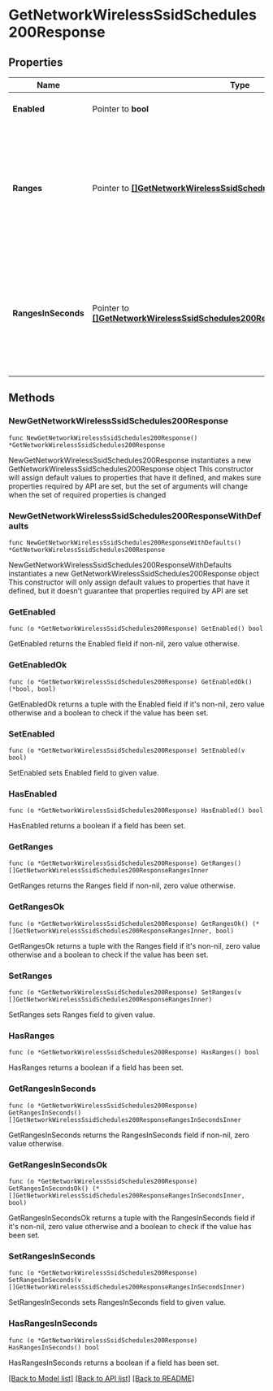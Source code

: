 # GetNetworkWirelessSsidSchedules200Response

## Properties

Name | Type | Description | Notes
------------ | ------------- | ------------- | -------------
**Enabled** | Pointer to **bool** | If true, the SSID outage schedule is enabled. | [optional] 
**Ranges** | Pointer to [**[]GetNetworkWirelessSsidSchedules200ResponseRangesInner**](GetNetworkWirelessSsidSchedules200ResponseRangesInner.md) | List of outage ranges. Has a start date and time, and end date and time. If this parameter is passed in along with rangesInSeconds parameter, this will take precedence. | [optional] 
**RangesInSeconds** | Pointer to [**[]GetNetworkWirelessSsidSchedules200ResponseRangesInSecondsInner**](GetNetworkWirelessSsidSchedules200ResponseRangesInSecondsInner.md) | List of outage ranges in seconds since Sunday at Midnight. Has a start and end. If this parameter is passed in along with the ranges parameter, ranges will take precedence. | [optional] 

## Methods

### NewGetNetworkWirelessSsidSchedules200Response

`func NewGetNetworkWirelessSsidSchedules200Response() *GetNetworkWirelessSsidSchedules200Response`

NewGetNetworkWirelessSsidSchedules200Response instantiates a new GetNetworkWirelessSsidSchedules200Response object
This constructor will assign default values to properties that have it defined,
and makes sure properties required by API are set, but the set of arguments
will change when the set of required properties is changed

### NewGetNetworkWirelessSsidSchedules200ResponseWithDefaults

`func NewGetNetworkWirelessSsidSchedules200ResponseWithDefaults() *GetNetworkWirelessSsidSchedules200Response`

NewGetNetworkWirelessSsidSchedules200ResponseWithDefaults instantiates a new GetNetworkWirelessSsidSchedules200Response object
This constructor will only assign default values to properties that have it defined,
but it doesn't guarantee that properties required by API are set

### GetEnabled

`func (o *GetNetworkWirelessSsidSchedules200Response) GetEnabled() bool`

GetEnabled returns the Enabled field if non-nil, zero value otherwise.

### GetEnabledOk

`func (o *GetNetworkWirelessSsidSchedules200Response) GetEnabledOk() (*bool, bool)`

GetEnabledOk returns a tuple with the Enabled field if it's non-nil, zero value otherwise
and a boolean to check if the value has been set.

### SetEnabled

`func (o *GetNetworkWirelessSsidSchedules200Response) SetEnabled(v bool)`

SetEnabled sets Enabled field to given value.

### HasEnabled

`func (o *GetNetworkWirelessSsidSchedules200Response) HasEnabled() bool`

HasEnabled returns a boolean if a field has been set.

### GetRanges

`func (o *GetNetworkWirelessSsidSchedules200Response) GetRanges() []GetNetworkWirelessSsidSchedules200ResponseRangesInner`

GetRanges returns the Ranges field if non-nil, zero value otherwise.

### GetRangesOk

`func (o *GetNetworkWirelessSsidSchedules200Response) GetRangesOk() (*[]GetNetworkWirelessSsidSchedules200ResponseRangesInner, bool)`

GetRangesOk returns a tuple with the Ranges field if it's non-nil, zero value otherwise
and a boolean to check if the value has been set.

### SetRanges

`func (o *GetNetworkWirelessSsidSchedules200Response) SetRanges(v []GetNetworkWirelessSsidSchedules200ResponseRangesInner)`

SetRanges sets Ranges field to given value.

### HasRanges

`func (o *GetNetworkWirelessSsidSchedules200Response) HasRanges() bool`

HasRanges returns a boolean if a field has been set.

### GetRangesInSeconds

`func (o *GetNetworkWirelessSsidSchedules200Response) GetRangesInSeconds() []GetNetworkWirelessSsidSchedules200ResponseRangesInSecondsInner`

GetRangesInSeconds returns the RangesInSeconds field if non-nil, zero value otherwise.

### GetRangesInSecondsOk

`func (o *GetNetworkWirelessSsidSchedules200Response) GetRangesInSecondsOk() (*[]GetNetworkWirelessSsidSchedules200ResponseRangesInSecondsInner, bool)`

GetRangesInSecondsOk returns a tuple with the RangesInSeconds field if it's non-nil, zero value otherwise
and a boolean to check if the value has been set.

### SetRangesInSeconds

`func (o *GetNetworkWirelessSsidSchedules200Response) SetRangesInSeconds(v []GetNetworkWirelessSsidSchedules200ResponseRangesInSecondsInner)`

SetRangesInSeconds sets RangesInSeconds field to given value.

### HasRangesInSeconds

`func (o *GetNetworkWirelessSsidSchedules200Response) HasRangesInSeconds() bool`

HasRangesInSeconds returns a boolean if a field has been set.


[[Back to Model list]](../README.md#documentation-for-models) [[Back to API list]](../README.md#documentation-for-api-endpoints) [[Back to README]](../README.md)


